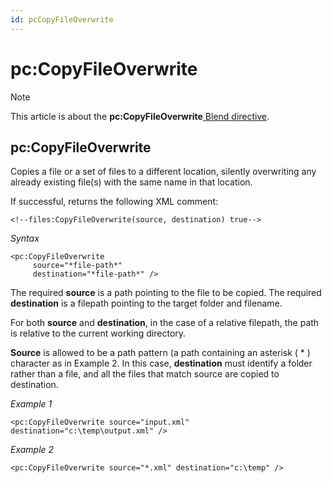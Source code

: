 ```yaml
---
id: pcCopyFileOverwrite
---
```


# pc:CopyFileOverwrite



> [!NOTE]
> This article is about the **pc:CopyFileOverwrite**[ Blend directive](/docs/Repositories/Blend_directives).

## **pc:CopyFileOverwrite**

Copies a file or a set of files to a different location, silently overwriting any already existing file(s) with the same name in that location.

If successful, returns the following XML comment:

```language-xml
<!--files:CopyFileOverwrite(source, destination) true-->
```

*Syntax*

```
<pc:CopyFileOverwrite
     source="*file-path*"
     destination="*file-path*" />
```

The required **source** is a path pointing to the file to be copied. The required **destination** is a filepath pointing to the target folder and filename.

For both **source** and **destination**, in the case of a relative filepath, the path is relative to the current working directory.

**Source** is allowed to be a path pattern (a path containing an asterisk ( * ) character as in Example 2. In this case, **destination** must identify a folder rather than a file, and all the files that match source are copied to destination.

*Example 1*

```language-xml
<pc:CopyFileOverwrite source="input.xml" destination="c:\temp\output.xml" />
```

*Example 2*

```language-xml
<pc:CopyFileOverwrite source="*.xml" destination="c:\temp" />
```

 